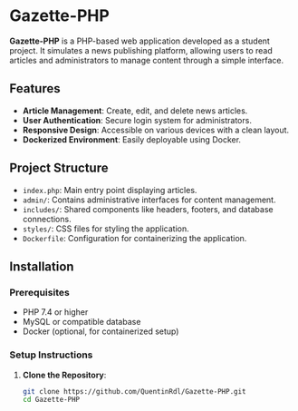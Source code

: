 # Gazette-PHP

**Gazette-PHP** is a PHP-based web application developed as a student project. It simulates a news publishing platform, allowing users to read articles and administrators to manage content through a simple interface.

## Features

- **Article Management**: Create, edit, and delete news articles.
- **User Authentication**: Secure login system for administrators.
- **Responsive Design**: Accessible on various devices with a clean layout.
- **Dockerized Environment**: Easily deployable using Docker.

## Project Structure

- `index.php`: Main entry point displaying articles.
- `admin/`: Contains administrative interfaces for content management.
- `includes/`: Shared components like headers, footers, and database connections.
- `styles/`: CSS files for styling the application.
- `Dockerfile`: Configuration for containerizing the application.

## Installation

### Prerequisites

- PHP 7.4 or higher
- MySQL or compatible database
- Docker (optional, for containerized setup)

### Setup Instructions

1. **Clone the Repository**:
   ```bash
   git clone https://github.com/QuentinRdl/Gazette-PHP.git
   cd Gazette-PHP
